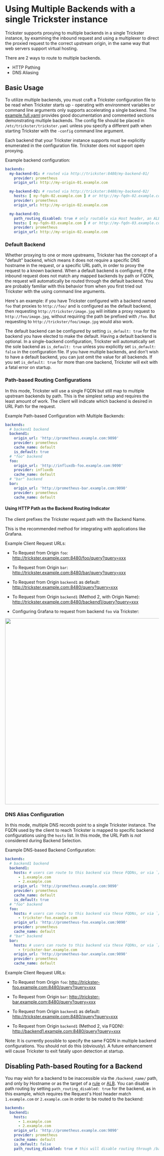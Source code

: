 # Using Multiple Backends with a single Trickster instance

Trickster supports proxying to multiple backends in a single Trickster instance, by examining the inbound request and using a multiplexer to direct the proxied request to the correct upstream origin, in the same way that web servers support virtual hosting.

There are 2 ways to route to multiple backends.

* HTTP Pathing
* DNS Aliasing

## Basic Usage

To utilize multiple backends, you must craft a Trickster configuration file to be read when Trickster starts up - operating with environment variables or command line arguments only supports accelerating a single backend. The [example.full.yaml](../examples/conf/example.full.yaml) provides good documentation and commented sections demonstrating multiple backends. The config file should be placed in `/etc/trickster/trickster.yaml` unless you specify a different path when starting Trickster with the `-config` command line argument.

Each backend that your Trickster instance supports must be explicitly enumerated in the configuration file. Trickster does not support open proxying.

Example backend configuration:

```yaml
backends:
  my-backend-01: # routed via http://trickster:8480/my-backend-01/
    provider: prometheus
    origin_url: http://my-origin-01.example.com

  my-backend-02: # routed via http://trickster:8480/my-backend-02/
    hosts: [ my-fqdn-02.example.com ] # or http://my-fqdn-02.example.com:8480/
    provider: prometheus
    origin_url: http://my-origin-02.example.com

  my-backend-03:
    path_routing_disabled: true # only routable via Host header, an ALB, or a Rule
    hosts: [ my-fqdn-03.example.com ] # or http://my-fqdn-03.example.com:8480/
    provider: prometheus
    origin_url: http://my-origin-02.example.com
```

### Default Backend

Whether proxying to one or more upstreams, Trickster has the concept of a "default" backend, which means it does not require a specific DNS hostname in the request, or a specific URL path, in order to proxy the request to a known backend. When a default backend is configured, if the inbound request does not match any mapped backends by path or FQDN, the request will automatically be routed through the default backend. You are probably familiar with this behavior from when you first tried out Trickster with the using command line arguments.

Here's an example: if you have Trickster configured with a backend named `foo` that proxies to `http://foo/` and is configured as the default backend, then requesting `http://trickster/image.jpg` will initiate a proxy request to `http://foo/image.jpg`, without requiring the path be prefixed with `/foo`. But requesting to `http://trickster/foo/image.jpg` would also work.

The default backend can be configured by setting `is_default: true` for the backend you have elected to make the default.  Having a default backend is optional. In a single-backend configuration, Trickster will automatically set the sole backend as `is_default: true` unless you explicitly set `is_default: false` in the configuration file. If you have multiple backends, and don't wish to have a default backend, you can just omit the value for all backends. If you set `is_default: true` for more than one backend, Trickster will exit with a fatal error on startup.

### Path-based Routing Configurations

In this mode, Trickster will use a single FQDN but still map to multiple upstream backends by path. This is the simplest setup and requires the least amount of work. The client will indicate which backend is desired in URL Path for the request.

Example Path-based Configuration with Multiple Backends:

```yaml
backends:
  # backend1 backend
  backend1:
    origin_url: 'http://prometheus.example.com:9090'
    provider: prometheus
    cache_name: default
    is_default: true
  # "foo" backend
  foo:
    origin_url: 'http://influxdb-foo.example.com:9090'
    provider: influxdb
    cache_name: default
  # "bar" backend
  bar:
    origin_url: 'http://prometheus-bar.example.com:9090'
    provider: prometheus
    cache_name: default
```

#### Using HTTP Path as the Backend Routing Indicator

The client prefixes the Trickster request path with the Backend Name.

This is the recommended method for integrating with applications like Grafana.

Example Client Request URLs:

* To Request from Origin `foo`: <http://trickster.example.com:8480/foo/query?query=xxx>

* To Request from Origin `bar`: <http://trickster.example.com:8480/bar/query?query=xxx>

* To Request from Origin `backend1` as default: <http://trickster.example.com:8480/query?query=xxx>

* To Request from Origin `backend1` (Method 2, with Origin Name): <http://trickster.example.com:8480/backend1/query?query=xxx>

* Configuring Grafana to request from backend `foo` via Trickster:

<img src="./images/grafana-path-origin.png" width=610 />

### DNS Alias Configuration

In this mode, multiple DNS records point to a single Trickster instance. The FQDN used by the client to reach Trickster is mapped to specific backend configurations using the `hosts` list. In this mode, the URL Path is _not_ considered during Backend Selection.

Example DNS-based Backend Configuration:

```yaml
backends:
  # backend1 backend
  backend1:
    hosts: # users can route to this backend via these FQDNs, or via `/backend1`
      - 1.example.com
      - 2.example.com
    origin_url: 'http://prometheus.example.com:9090'
    provider: prometheus
    cache_name: default
    is_default: true
  # "foo" backend
  foo:
    hosts: # users can route to this backend via these FQDNs, or via `/foo`
      - trickster-foo.example.com
    origin_url: 'http://prometheus-foo.example.com:9090'
    provider: prometheus
    cache_name: default
  # "bar" backend
  bar:
    hosts: # users can route to this backend via these FQDNs, or via `/bar`
      - trickster-bar.example.com
    origin_url: 'http://prometheus-bar.example.com:9090'
    provider: prometheus
    cache_name: default
```

Example Client Request URLs:

* To Request from Origin `foo`: <http://trickster-foo.example.com:8480/query?query=xxx>

* To Request from Origin `bar`: <http://trickster-bar.example.com:8480/query?query=xxx>

* To Request from Origin `backend1` as default: <http://trickster.example.com:8480/query?query=xxx>

* To Request from Origin `backend1` (Method 2, via FQDN): <http://backend1.example.com:8480/query?query=xxx>

Note: It is currently possible to specify the same FQDN in multiple backend configurations. You should not do this (obviously). A future enhancement will cause Trickster to exit fatally upon detection at startup.

## Disabling Path-based Routing for a Backend

You may wish for a backend to be inaccessible via the `/backend_name/` path, and only by Hostname or as the target of a [rule](./rule.md) or [ALB](./alb.md). You can disable path routing by setting `path_routing_disabled: true` for the backend, as in this example, which requires the Request's Host header match `1.example.com` or `2.example.com` in order to be routed to the backend:

```yaml
backends:
  backend1:
    hosts:
      - 1.example.com
      - 2.example.com
    origin_url: 'http://prometheus.example.com:9090'
    provider: prometheus
    cache_name: default
    is_default: false
    path_routing_disabled: true # this will disable routing through /backend1
```
